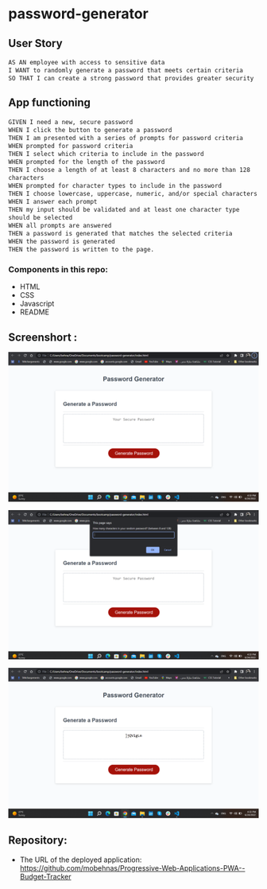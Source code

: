 # password-generator

## User Story

    AS AN employee with access to sensitive data
    I WANT to randomly generate a password that meets certain criteria
    SO THAT I can create a strong password that provides greater security



## App functioning

    GIVEN I need a new, secure password
    WHEN I click the button to generate a password
    THEN I am presented with a series of prompts for password criteria
    WHEN prompted for password criteria
    THEN I select which criteria to include in the password
    WHEN prompted for the length of the password
    THEN I choose a length of at least 8 characters and no more than 128 characters
    WHEN prompted for character types to include in the password
    THEN I choose lowercase, uppercase, numeric, and/or special characters
    WHEN I answer each prompt
    THEN my input should be validated and at least one character type should be selected
    WHEN all prompts are answered
    THEN a password is generated that matches the selected criteria
    WHEN the password is generated
    THEN the password is written to the page.
    
    
   ### Components in this repo:
  - HTML
  - CSS
  - Javascript
  - README

  ## Screenshort :
  ![](assets/images/Screenshot-1.png)

  ![](assets/images/Screenshot-2.png)

  ![](assets/images/Screenshot-3.png)
  
  
  ## Repository:
  * The URL of the deployed application: https://github.com/mobehnas/Progressive-Web-Applications-PWA--Budget-Tracker

  
  
